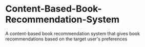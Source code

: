 # Content-Based-Book-Recommendation-System
A content-based book recommendation system that gives book recommendations based on the target user's preferences
